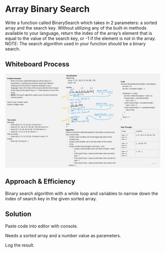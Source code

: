 # Array Binary Search

Write a function called BinarySearch which takes in 2 parameters: a sorted array and the search key. Without utilizing any of the built-in methods available to your language, return the index of the array’s element that is equal to the value of the search key, or -1 if the element is not in the array.
NOTE: The search algorithm used in your function should be a binary search.

## Whiteboard Process

![Code Challenge 3](code-challenge-3.jpg)

## Approach & Efficiency

Binary search algorithm with a while loop and variables to narrow down the index of search key in the given sorted array.

## Solution

Paste code into editor with console.

Needs a sorted array and a number value as parameters.

Log the result.
